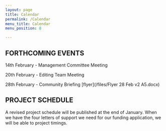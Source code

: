 ```yaml
---
layout: page
title: Calendar
permalink: /Calendar
menu_title: Calendar
menu_position: 8

---
```

## FORTHCOMING EVENTS

14th February - Management Committee Meeting

20th February - Editing Team Meeting

28th February - Community Briefing [flyer](/files/Flyer 28 Feb v2 A5.docx)

## PROJECT SCHEDULE

A revised project schedule will be published at the end of January.  When we have the four letters of support we need for our funding application, we will be able to project timings.

